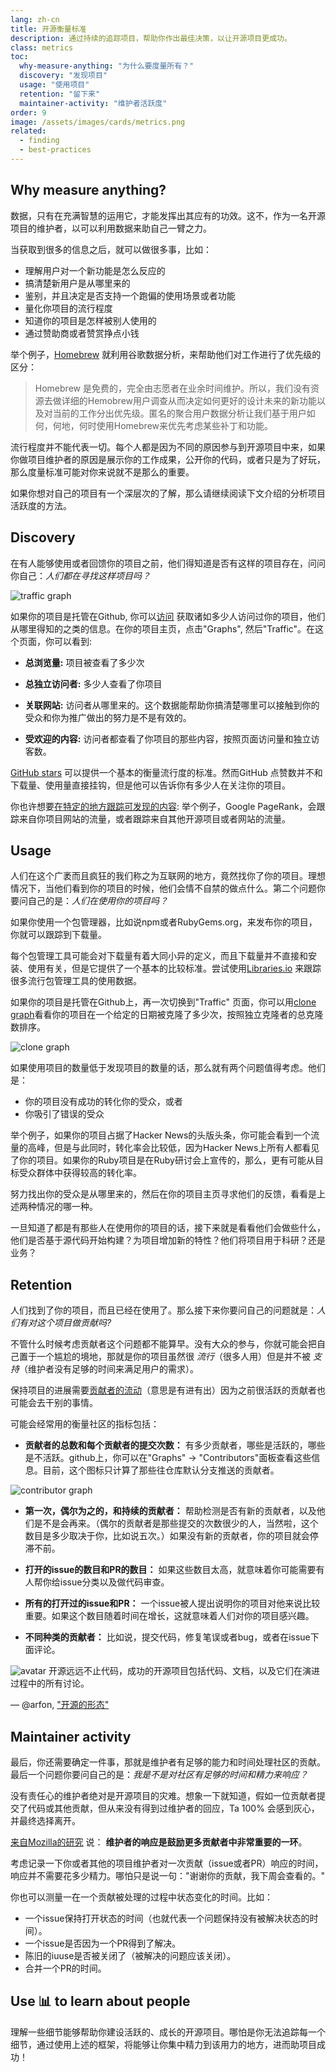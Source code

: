 ```yaml
---
lang: zh-cn
title: 开源衡量标准
description: 通过持续的追踪项目，帮助你作出最佳决策，以让开源项目更成功。
class: metrics
toc:
  why-measure-anything: "为什么要度量所有？"
  discovery: "发现项目"
  usage: "使用项目"
  retention: "留下来"
  maintainer-activity: "维护者活跃度"
order: 9
image: /assets/images/cards/metrics.png
related:
  - finding
  - best-practices
---
```


## Why measure anything?

数据，只有在充满智慧的运用它，才能发挥出其应有的功效。这不，作为一名开源项目的维护者，以可以利用数据来助自己一臂之力。

当获取到很多的信息之后，就可以做很多事，比如：

* 理解用户对一个新功能是怎么反应的
* 搞清楚新用户是从哪里来的
* 鉴别，并且决定是否支持一个跑偏的使用场景或者功能
* 量化你项目的流行程度
* 知道你的项目是怎样被别人使用的
* 通过赞助商或者赞赏挣点小钱

举个例子，[Homebrew](https://github.com/Homebrew/brew/blob/bbed7246bc5c5b7acb8c1d427d10b43e090dfd39/docs/Analytics.md) 就利用谷歌数据分析，来帮助他们对工作进行了优先级的区分：

> Homebrew 是免费的，完全由志愿者在业余时间维护。所以，我们没有资源去做详细的Hemobrew用户调查从而决定如何更好的设计未来的新功能以及对当前的工作分出优先级。匿名的聚合用户数据分析让我们基于用户如何，何地，何时使用Homebrew来优先考虑某些补丁和功能。

流行程度并不能代表一切。每个人都是因为不同的原因参与到开源项目中来，如果你做项目维护者的原因是展示你的工作成果，公开你的代码，或者只是为了好玩，那么度量标准可能对你来说就不是那么的重要。

如果你想对自己的项目有一个深层次的了解，那么请继续阅读下文介绍的分析项目活跃度的方法。

## Discovery

在有人能够使用或者回馈你的项目之前，他们得知道是否有这样的项目存在，问问你自己：_人们都在寻找这样项目吗？_

![traffic graph](/assets/images/metrics/repo_traffic_graphs_tooltip.png)

如果你的项目是托管在Github, 你可以[访问](https://help.github.com/articles/about-repository-graphs/#traffic) 获取诸如多少人访问过你的项目，他们从哪里得知的之类的信息。在你的项目主页，点击"Graphs", 然后"Traffic"。在这个页面，你可以看到:

* **总浏览量:** 项目被查看了多少次

* **总独立访问者:** 多少人查看了你项目

* **关联网站:** 访问者从哪里来的。这个数据能帮助你搞清楚哪里可以接触到你的受众和你为推广做出的努力是不是有效的。

* **受欢迎的内容:** 访问者都查看了你项目的那些内容，按照页面访问量和独立访客数。

[GitHub stars](https://help.github.com/articles/about-stars/) 可以提供一个基本的衡量流行度的标准。然而GitHub 点赞数并不和下载量、使用量直接挂钩，但是他可以告诉你有多少人在关注你的项目。

你也许想要[在特定的地方跟踪可发现的内容](https://opensource.com/business/16/6/pirate-metrics): 举个例子，Google PageRank，会跟踪来自你项目网站的流量，或者跟踪来自其他开源项目或者网站的流量。

## Usage

人们在这个广袤而且疯狂的我们称之为互联网的地方，竟然找你了你的项目。理想情况下，当他们看到你的项目的时候，他们会情不自禁的做点什么。第二个问题你要问自己的是：_人们在使用你的项目吗？_

如果你使用一个包管理器，比如说npm或者RubyGems.org，来发布你的项目，你就可以跟踪到下载量。

每个包管理工具可能会对下载量有着大同小异的定义，而且下载量并不直接和安装、使用有关，但是它提供了一个基本的比较标准。尝试使用[Libraries.io](https://libraries.io/) 来跟踪很多流行包管理工具的使用数据。

如果你的项目是托管在Github上，再一次切换到"Traffic" 页面，你可以用[clone graph](https://github.com/blog/1873-clone-graphs)看看你的项目在一个给定的日期被克隆了多少次，按照独立克隆者的总克隆数排序。

![clone graph](/assets/images/metrics/clone_graph.png)

如果使用项目的数量低于发现项目的数量的话，那么就有两个问题值得考虑。他们是：

* 你的项目没有成功的转化你的受众，或者
* 你吸引了错误的受众

举个例子，如果你的项目占据了Hacker News的头版头条，你可能会看到一个流量的高峰，但是与此同时，转化率会比较低，因为Hacker News上所有人都看见了你的项目。如果你的Ruby项目是在Ruby研讨会上宣传的，那么，更有可能从目标受众群体中获得较高的转化率。

努力找出你的受众是从哪里来的，然后在你的项目主页寻求他们的反馈，看看是上述两种情况的哪一种。

一旦知道了都是有那些人在使用你的项目的话，接下来就是看看他们会做些什么，他们是否基于源代码开始构建？为项目增加新的特性？他们将项目用于科研？还是业务？

## Retention

人们找到了你的项目，而且已经在使用了。那么接下来你要问自己的问题就是：_人们有对这个项目做贡献吗?_

不管什么时候考虑贡献者这个问题都不能算早。没有大众的参与，你就可能会把自己置于一个尴尬的境地，那就是你的项目虽然很 _流行_（很多人用）但是并不被 _支持_（维护者没有足够的时间来满足用户的需求）。

保持项目的进展需要[贡献者的流动](http://blog.abigailcabunoc.com/increasing-developer-engagement-at-mozilla-science-learning-advocacy#contributor-pathways_2)（意思是有进有出）因为之前很活跃的贡献者也可能会去干别的事情。

可能会经常用的衡量社区的指标包括：

* **贡献者的总数和每个贡献者的提交次数：** 有多少贡献者，哪些是活跃的，哪些是不活跃。github上，你可以在"Graphs" -> "Contributors"面板查看这些信息。目前，这个图标只计算了那些往仓库默认分支推送的贡献者。

![contributor graph](/assets/images/metrics/repo_contributors_specific_graph.png)

* **第一次，偶尔为之的，和持续的贡献者：** 帮助检测是否有新的贡献者，以及他们是不是会再来。（偶尔的贡献者是那些提交的次数很少的人，当然啦，这个数目是多少取决于你，比如说五次。）如果没有新的贡献者，你的项目就会停滞不前。

* **打开的issue的数目和PR的数目：** 如果这些数目太高，就意味着你可能需要有人帮你给issue分类以及做代码审查。

* **所有的打开过的issue和PR：** 一个issue被人提出说明你的项目对他来说比较重要。如果这个数目随着时间在增长，这就意味着人们对你的项目感兴趣。

* **不同种类的贡献者：** 比如说，提交代码，修复笔误或者bug，或者在issue下面评论。

<aside markdown="1" class="pquote">
<img src="https://avatars.githubusercontent.com/arfon?s=180" class="pquote-avatar" alt="avatar">
开源远远不止代码，成功的开源项目包括代码、文档，以及它们在演进过程中的所有讨论。

— @arfon, ["开源的形态"](https://github.com/blog/2195-the-shape-of-open-source)

</aside>

## Maintainer activity

最后，你还需要确定一件事，那就是维护者有足够的能力和时间处理社区的贡献。最后一个问题你要问自己的是：_我是不是对社区有足够的时间和精力来响应？_

没有责任心的维护者绝对是开源项目的灾难。想象一下就知道，假如一位贡献者提交了代码或其他贡献，但从来没有得到过维护者的回应，Ta 100% 会感到灰心，并最终选择离开。

[来自Mozilla的研究](https://docs.google.com/presentation/d/1hsJLv1ieSqtXBzd5YZusY-mB8e1VJzaeOmh8Q4VeMio/edit#slide=id.g43d857af8_0177) 说： **维护者的响应是鼓励更多贡献者中非常重要的一环**。

考虑记录一下你或者其他的项目维护者对一次贡献（issue或者PR）响应的时间，响应并不需要花多少精力。哪怕只是说一句："谢谢你的贡献，我下周会查看的。"

你也可以测量一在一个贡献被处理的过程中状态变化的时间。比如：

* 一个issue保持打开状态的时间（也就代表一个问题保持没有被解决状态的时间）。
* 一个issue是否因为一个PR得到了解决。
* 陈旧的iuuse是否被关闭了（被解决的问题应该关闭）。
* 合并一个PR的时间。

## Use 📊 to learn about people

理解一些细节能够帮助你建设活跃的、成长的开源项目。哪怕是你无法追踪每一个细节，通过使用上述的框架，将能够让你集中精力到该用力的地方，进而助项目成功！

